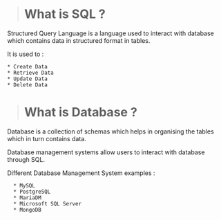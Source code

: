 > # What is SQL ?
Structured Query Language is a language used to interact with database which contains data in structured format in tables.

It is used to :

    * Create Data
    * Retrieve Data
    * Update Data
    * Delete Data
> # What is Database ?
Database is a collection of schemas which helps in organising the tables which in turn contains data.

Database management systems allow users to interact with database through SQL.

Different Database Management System examples :

      * MySQL
      * PostgreSQL
      * MariaDM
      * Microsoft SQL Server
      * MongoDB
      

